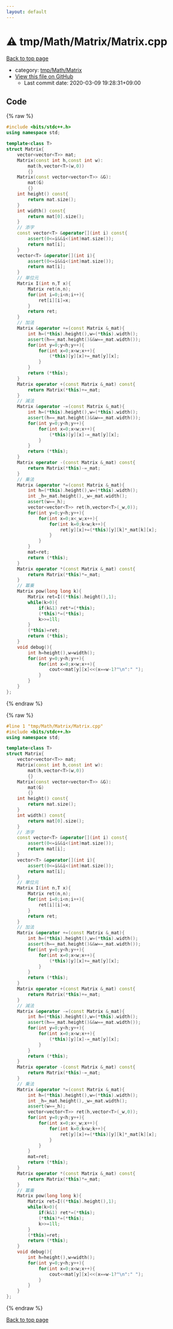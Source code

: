 ```yaml
---
layout: default
---
```


<!-- mathjax config similar to math.stackexchange -->
<script type="text/javascript" async
  src="https://cdnjs.cloudflare.com/ajax/libs/mathjax/2.7.5/MathJax.js?config=TeX-MML-AM_CHTML">
</script>
<script type="text/x-mathjax-config">
  MathJax.Hub.Config({
    TeX: { equationNumbers: { autoNumber: "AMS" }},
    tex2jax: {
      inlineMath: [ ['$','$'] ],
      processEscapes: true
    },
    "HTML-CSS": { matchFontHeight: false },
    displayAlign: "left",
    displayIndent: "2em"
  });
</script>

<script type="text/javascript" src="https://cdnjs.cloudflare.com/ajax/libs/jquery/3.4.1/jquery.min.js"></script>
<script src="https://cdn.jsdelivr.net/npm/jquery-balloon-js@1.1.2/jquery.balloon.min.js" integrity="sha256-ZEYs9VrgAeNuPvs15E39OsyOJaIkXEEt10fzxJ20+2I=" crossorigin="anonymous"></script>
<script type="text/javascript" src="../../../../assets/js/copy-button.js"></script>
<link rel="stylesheet" href="../../../../assets/css/copy-button.css" />


# :warning: tmp/Math/Matrix/Matrix.cpp

<a href="../../../../index.html">Back to top page</a>

* category: <a href="../../../../index.html#5a65a1effde5b0ea70629e489e28fe51">tmp/Math/Matrix</a>
* <a href="{{ site.github.repository_url }}/blob/master/tmp/Math/Matrix/Matrix.cpp">View this file on GitHub</a>
    - Last commit date: 2020-03-09 19:28:31+09:00




## Code

<a id="unbundled"></a>
{% raw %}
```cpp
#include <bits/stdc++.h>
using namespace std;

template<class T>
struct Matrix{
    vector<vector<T>> mat;
    Matrix(const int h,const int w):
        mat(h,vector<T>(w,0))
        {}
    Matrix(const vector<vector<T>> &G):
        mat(G)
        {}
    int height() const{
        return mat.size();
    }
    int width() const{
        return mat[0].size();
    }
    // 添字
    const vector<T> &operator[](int i) const{
        assert(0<=i&&i<(int)mat.size());
        return mat[i];
    }
    vector<T> &operator[](int i){
        assert(0<=i&&i<(int)mat.size());
        return mat[i];
    }
    // 単位元
    Matrix I(int n,T x){
        Matrix ret(n,n);
        for(int i=0;i<n;i++){
            ret[i][i]=x;
        }
        return ret;
    }
    // 加法
    Matrix &operator +=(const Matrix &_mat){
        int h=(*this).height(),w=(*this).width();
        assert(h==_mat.height()&&w==_mat.width());
        for(int y=0;y<h;y++){
            for(int x=0;x<w;x++){
                (*this)[y][x]+=_mat[y][x];
            }
        }
        return (*this);
    }
    Matrix operator +(const Matrix &_mat) const{
        return Matrix(*this)+=_mat;
    }
    // 減法
    Matrix &operator -=(const Matrix &_mat){
        int h=(*this).height(),w=(*this).width();
        assert(h==_mat.height()&&w==_mat.width());
        for(int y=0;y<h;y++){
            for(int x=0;x<w;x++){
                (*this)[y][x]-=_mat[y][x];
            }
        }
        return (*this);
    }
    Matrix operator -(const Matrix &_mat) const{
        return Matrix(*this)-=_mat;
    }
    // 乗法
    Matrix &operator *=(const Matrix &_mat){
        int h=(*this).height(),w=(*this).width();
        int _h=_mat.height(),_w=_mat.width();
        assert(w==_h);
        vector<vector<T>> ret(h,vector<T>(_w,0));
        for(int y=0;y<h;y++){
            for(int x=0;x<_w;x++){
                for(int k=0;k<w;k++){
                    ret[y][x]+=(*this)[y][k]*_mat[k][x];
                }
            }
        }
        mat=ret;
        return (*this);
    }
    Matrix operator *(const Matrix &_mat) const{
        return Matrix(*this)*=_mat;
    }
    // 冪乗
    Matrix pow(long long k){
        Matrix ret=I((*this).height(),1);
        while(k>0){
            if(k&1) ret*=(*this);
            (*this)*=(*this);
            k>>=1ll;
        }
        (*this)=ret;
        return (*this);
    }
    void debug(){
        int h=height(),w=width();
        for(int y=0;y<h;y++){
            for(int x=0;x<w;x++){
                cout<<mat[y][x]<<(x==w-1?"\n":" ");
            }
        }
    }
};

```
{% endraw %}

<a id="bundled"></a>
{% raw %}
```cpp
#line 1 "tmp/Math/Matrix/Matrix.cpp"
#include <bits/stdc++.h>
using namespace std;

template<class T>
struct Matrix{
    vector<vector<T>> mat;
    Matrix(const int h,const int w):
        mat(h,vector<T>(w,0))
        {}
    Matrix(const vector<vector<T>> &G):
        mat(G)
        {}
    int height() const{
        return mat.size();
    }
    int width() const{
        return mat[0].size();
    }
    // 添字
    const vector<T> &operator[](int i) const{
        assert(0<=i&&i<(int)mat.size());
        return mat[i];
    }
    vector<T> &operator[](int i){
        assert(0<=i&&i<(int)mat.size());
        return mat[i];
    }
    // 単位元
    Matrix I(int n,T x){
        Matrix ret(n,n);
        for(int i=0;i<n;i++){
            ret[i][i]=x;
        }
        return ret;
    }
    // 加法
    Matrix &operator +=(const Matrix &_mat){
        int h=(*this).height(),w=(*this).width();
        assert(h==_mat.height()&&w==_mat.width());
        for(int y=0;y<h;y++){
            for(int x=0;x<w;x++){
                (*this)[y][x]+=_mat[y][x];
            }
        }
        return (*this);
    }
    Matrix operator +(const Matrix &_mat) const{
        return Matrix(*this)+=_mat;
    }
    // 減法
    Matrix &operator -=(const Matrix &_mat){
        int h=(*this).height(),w=(*this).width();
        assert(h==_mat.height()&&w==_mat.width());
        for(int y=0;y<h;y++){
            for(int x=0;x<w;x++){
                (*this)[y][x]-=_mat[y][x];
            }
        }
        return (*this);
    }
    Matrix operator -(const Matrix &_mat) const{
        return Matrix(*this)-=_mat;
    }
    // 乗法
    Matrix &operator *=(const Matrix &_mat){
        int h=(*this).height(),w=(*this).width();
        int _h=_mat.height(),_w=_mat.width();
        assert(w==_h);
        vector<vector<T>> ret(h,vector<T>(_w,0));
        for(int y=0;y<h;y++){
            for(int x=0;x<_w;x++){
                for(int k=0;k<w;k++){
                    ret[y][x]+=(*this)[y][k]*_mat[k][x];
                }
            }
        }
        mat=ret;
        return (*this);
    }
    Matrix operator *(const Matrix &_mat) const{
        return Matrix(*this)*=_mat;
    }
    // 冪乗
    Matrix pow(long long k){
        Matrix ret=I((*this).height(),1);
        while(k>0){
            if(k&1) ret*=(*this);
            (*this)*=(*this);
            k>>=1ll;
        }
        (*this)=ret;
        return (*this);
    }
    void debug(){
        int h=height(),w=width();
        for(int y=0;y<h;y++){
            for(int x=0;x<w;x++){
                cout<<mat[y][x]<<(x==w-1?"\n":" ");
            }
        }
    }
};

```
{% endraw %}

<a href="../../../../index.html">Back to top page</a>

